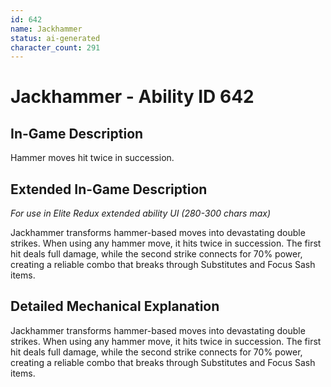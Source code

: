 ```yaml
---
id: 642
name: Jackhammer
status: ai-generated
character_count: 291
---
```


# Jackhammer - Ability ID 642

## In-Game Description
Hammer moves hit twice in succession.

## Extended In-Game Description
*For use in Elite Redux extended ability UI (280-300 chars max)*

Jackhammer transforms hammer-based moves into devastating double strikes. When using any hammer move, it hits twice in succession. The first hit deals full damage, while the second strike connects for 70% power, creating a reliable combo that breaks through Substitutes and Focus Sash items.

## Detailed Mechanical Explanation

Jackhammer transforms hammer-based moves into devastating double strikes. When using any hammer move, it hits twice in succession. The first hit deals full damage, while the second strike connects for 70% power, creating a reliable combo that breaks through Substitutes and Focus Sash items.